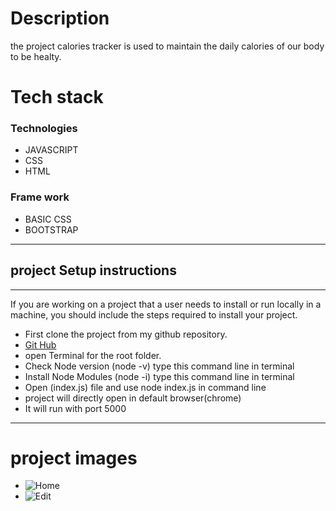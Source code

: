 # Description
the project calories tracker is used to maintain the daily calories of our body to be healty.
# Tech stack
  ### Technologies 
   * JAVASCRIPT
   * CSS
   * HTML
   ### Frame work
   * BASIC CSS
   * BOOTSTRAP
---

## project Setup instructions
---
If you are working on a project that a user needs to install or run locally in a machine, you should include the steps required to install your project.
* First clone the project from my github repository.
* [Git Hub ](https://github.com/vinodkumarre/calories-Tracker "Calories tracker")
* open Terminal for the root folder.
* Check Node version (node -v) type this command line in terminal
* Install Node Modules (node -i) type this command line in terminal 
* Open (index.js) file and use node index.js in command line
* project will directly open in default browser(chrome)
* It will run with port 5000    
---
# project images
* ![Home](Homepage.png)
* ![Edit]()
